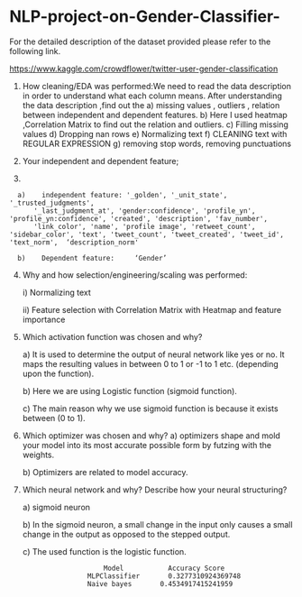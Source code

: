 # NLP-project-on-Gender-Classifier-

For the detailed description of the dataset provided please refer to the following link.

https://www.kaggle.com/crowdflower/twitter-user-gender-classification

1)	How cleaning/EDA was performed:We need to read the data description in order to understand what each column means.
After understanding the data description ,find out the 
      a)	missing values , outliers , relation between independent and dependent features.
      b)	Here I used heatmap ,Correlation Matrix to find out the relation and outliers.
      c)	Filling missing values 
      d)	Dropping nan rows
      e)	Normalizing text 
      f)	CLEANING text with REGULAR EXPRESSION
      g)	removing stop words, removing punctuations

2)	Your independent and dependent feature;

3)	

      a)	independent feature: '_golden', '_unit_state', '_trusted_judgments',
          '_last_judgment_at', 'gender:confidence', 'profile_yn', 'profile_yn:confidence', 'created', 'description', 'fav_number',
          'link_color', 'name', 'profile image', 'retweet_count', 'sidebar_color', 'text', 'tweet_count', 'tweet_created', 'tweet_id', 'text_norm',  ‘description_norm'
 
      b)	Dependent feature:     ‘Gender’

4)	Why and how selection/engineering/scaling was performed:
      
      i)	Normalizing text
      
      ii)	Feature selection with Correlation Matrix with Heatmap and feature importance

5)	Which activation function was chosen and why?

      a)	It is used to determine the output of neural network like yes or no. It maps the resulting values in between 0 to 1 or -1 to 1 etc. (depending upon the function).
      
      b)	Here we are using Logistic function (sigmoid function).
      
      c)	The main reason why we use sigmoid function is because it exists between (0 to 1).
      
6)	Which optimizer was chosen and why?
      a)	 optimizers shape and mold your model into its most accurate possible form by futzing with the weights.
      
      b)	Optimizers are related to model accuracy.
      
7)	Which neural network and why? Describe how your neural structuring? 

      a)	 sigmoid neuron
      
      b)	In the sigmoid neuron, a small change in the input only causes a small change in the output as opposed to the stepped output.
      
      c)	 The used function is the logistic function.

                            Model 	        Accuracy Score
                        MLPClassifier	    0.3277310924369748
                        Naive bayes	      0.4534917415241959



